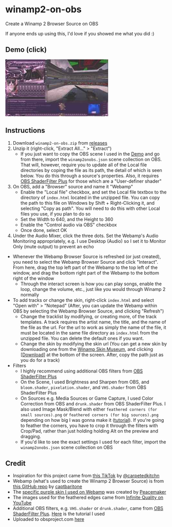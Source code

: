 # winamp2-on-obs
Create a Winamp 2 Browser Source on OBS 

If anyone ends up using this, I'd love if you showed me what you did :)

## Demo (click)
[![Demo Video](./thumbnail.jpg)](https://www.twitch.tv/videos/1882897444 "winamp2-on-obs Demo")

## Instructions
1. Download `winamp2-on-obs.zip` from [releases](https://github.com/mattyHerzig/winamp2-on-obs/releases)
1. Unzip it (right-click, "Extract All..." > "Extract")
    - If you just want to copy the OBS scene I used in the [Demo](#demo-click) and go from there, import the `winamp2onobs.json` scene collection on OBS. That will, however, require you to update all of the Local file directories by coping the file as its path, the detail of which is seen below. You do this through a source's properties. Also, it requires [OBS ShaderFilter Plus](https://obsproject.com/forum/resources/obs-shaderfilter-plus.929/) for those which are a "User-definer shader"
1. On OBS, add a "Browser" source and name it "Webamp"
    * Enable the "Local file" checkbox, and set the Local file textbox to the directory of `index.html` located in the unzipped file. You can copy the path to this file on Windows by Shift + Right-Clicking it, and selecting "Copy as path". You will need to do this with other Local files you use, if you plan to do so
    * Set the Width to 640, and the Height to 360
    * Enable the "Control audio via OBS" checkbox
    * Once done, select OK
1. Under the Audio Mixer, click the three dots. Set the Webamp's Audio Monitoring appropriately, e.g. I use Desktop (Audio) so I set it to Monitor Only (mute output) to prevent an echo
- Whenever the Webamp Browser Source is refreshed (or just created), you need to select the Webamp Browser Source and click "Interact". From here, drag the top left part of the Webamp to the top left of the window, and drag the bottom right part of the Webamp to the bottom right of the window 
    - Through the interact screen is how you can play songs, enable the loop, change the volume, etc., just like you would through Winamp 2 normally
- To add tracks or change the skin, right-click `index.html` and select "Open with" > "Notepad" (After, you can update the Webamp within OBS by selecting the Webamp Browser Source, and clicking "Refresh")
    - Change the tracklist by modifying, or creating more, of the track templates. A track requires the artist name, the title, and the name of the file as the url. For the url to work as simply the name of the file, it must be located in the same file directory as `index.html` from the unzipped file. You can delete the default ones if you want.
    - Change the skin by modifying the skin url (You can get a new skin by downloading one from the [Winamp Skin Museum](https://skins.webamp.org/), and clicking \[<u>Download</u>\] at the bottom of the screen. After, copy the path just as you do for a track)
- Filters
    - I highly recommend using additional OBS filters from [OBS ShaderFilter Plus](https://obsproject.com/forum/resources/obs-shaderfilter-plus.929/)
    - On the Scene, I used Brightness and Sharpen from OBS, and `bloom.shader`, `pixelation.shader`, and `VHS.shader` from OBS ShaderFilter Plus
    - On Sources e.g. Media Sources or Game Capture, I used Color Correction from OBS and `drunk.shader` from OBS ShaderFilter Plus. I also used Image Mask/Blend with either `feathered corners (for small sources).png` or `feathered corners (for big sources).png` depending on how big I was gonna make it ([tutorial](https://www.youtube.com/watch?v=hzWwGN6ndYU)). If you're going to feather the corners, you have to crop it through the filters with Crop/Pad, rather than just holding holding Alt on the preview and dragging.
    - If you'd like to see the exact settings I used for each filter, import the `winamp2onobs.json` scene collection on OBS 

## Credit
- Inspiration for this project came from [this TikTok](https://www.tiktok.com/@carpetedkitchn/video/7179409845878230318) by [@carpetedkitchn](https://www.tiktok.com/@carpetedkitchn)
- Webamp (what's used to create the Winamp 2 Browser Source) is from [this GitHub repo](https://github.com/captbaritone/webamp) by [captbaritone](https://github.com/captbaritone)
- The [specific purple skin I used on Webamp](https://skins.webamp.org/skin/3b3b8b07fb7d268f6092d4321f0a9b9c/Necromech.wsz/) was created by [Peacemaker](www.peacemaker.tk)
- The images used for the feathered edges came from [Infinite Quality on YouTube](https://www.youtube.com/watch?v=hzWwGN6ndYU)
- Additional OBS filters, e.g. `VHS.shader` or `drunk.shader`, came from [OBS ShaderFilter Plus](https://obsproject.com/forum/resources/obs-shaderfilter-plus.929/). [Here](https://www.youtube.com/watch?v=qHUfQ37E_rc) is the tutorial I used
- Uploaded to obsproject.com [here](https://obsproject.com/forum/resources/winamp-2.1762/)
